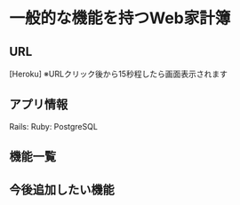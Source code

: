 # 一般的な機能を持つWeb家計簿

## URL

[Heroku] ※URLクリック後から15秒程したら画面表示されます

## アプリ情報

Rails:
Ruby:
PostgreSQL

## 機能一覧


## 今後追加したい機能
